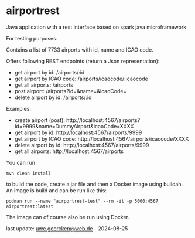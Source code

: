 # airportrest
Java application with a rest interface based on spark java microframework.

For testing purposes.

Contains a list of 7733 airports with id, name and ICAO code.

Offers following REST endpoints (return a Json representation):
- get airport by id: /airports/:id
- get airport by ICAO code: /airports/icaocode/:icaocode
- get all airports: /airports
- post airport: /airports?id=<id of airport>&name=<name of airport>&icaoCode=<ICAO code of airport>
- delete airport by id: /airports/:id

Examples:
- create airport (post): http://localhost:4567/airports?id=9999&name=DummyAirport&icaoCode=XXXX
- get airport by id: http://localhost:4567/airports/9999
- get airport by ICAO code: http://localhost:4567/airports/icaocode/XXXX
- delete airport by id: http://localhost:4567/airports/9999
- get all airports: http://localhost:4567/airports

You can run 

    mvn clean install

to build the code, create a jar file and then a Docker image using buildah. An image is build and can be run like this:

    podman run --name "airportrest-test" --rm -it -p 5000:4567 airportrest:latest

The image can of course also be run using Docker.

last update: uwe.geercken@web.de - 2024-08-25